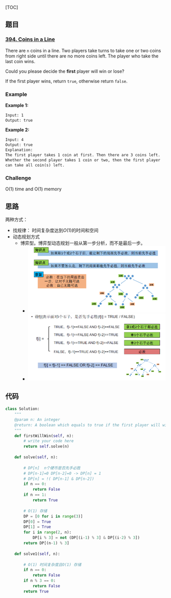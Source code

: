 [TOC]

## 题目

### [394. Coins in a Line](https://www.lintcode.com/problem/coins-in-a-line/description)

There are `n` coins in a line. Two players take turns to take one or two coins from right side until there are no more coins left. The player who take the last coin wins.

Could you please decide the **first** player will win or lose?

If the first player wins, return `true`, otherwise return `false`.

### Example

**Example 1:**

```
Input: 1
Output: true
```

**Example 2:**

```
Input: 4
Output: true
Explanation:
The first player takes 1 coin at first. Then there are 3 coins left.
Whether the second player takes 1 coin or two, then the first player can take all coin(s) left.
```

### Challenge

O(1) time and O(1) memory

## 思路

两种方式：

* 找规律： 时间复杂度达到$O(1)​$的时间和空间
* 动态规划方式
  * 博弈型。博弈型动态规划一般从第一步分析，而不是最后一步。
    * ![](../../assets/394.coins-in-a-line.png)
    * ![转移方程](../../assets/394.coins-in-a-line-1.png)

## 代码

```python
class Solution:
    """
    @param n: An integer
    @return: A boolean which equals to true if the first player will win
    """
    def firstWillWin(self, n):
        # write your code here
        return self.solve(n)
        
    def solve(self, n):
        
        # DP[n]  n个硬币是否先手必胜
        # DP[n-1]=0 DP[n-2]=0 -> DP[n] = 1
        # DP[n] = !( DP[n-1] & DP[n-2])
        if n == 0:
            return False
        if n == 1:
            return True
            
        # O(1) 存储
        DP = [0 for i in range(3)]
        DP[0] = True
        DP[1] = True
        for i in range(2, n):
            DP[i % 3] = not (DP[(i-1) % 3] & DP[(i-2) % 3])
        return DP[(n-1) % 3]
        
    def solve1(self, n):
        
        # O(1) 时间复杂度且O(1) 存储
        if n == 0:
            return False
        if n % 3 == 0:
            return False
        return True
        
```


